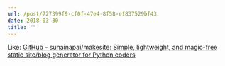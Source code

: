 ```yaml
---
url: /post/727399f9-cf0f-47e4-8f58-ef837529bf43
date: 2018-03-30
title: ""
---
```



Like: [GitHub - sunainapai/makesite: Simple, lightweight, and magic-free static site/blog generator for Python coders](https://github.com/sunainapai/makesite)
